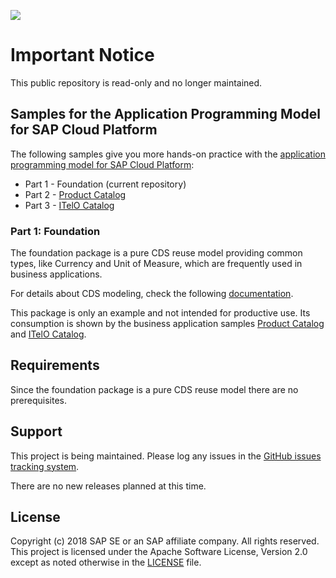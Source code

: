 ![](https://img.shields.io/badge/STATUS-NOT%20CURRENTLY%20MAINTAINED-red.svg?longCache=true&style=flat)

# Important Notice
This public repository is read-only and no longer maintained.

## Samples for the Application Programming Model for SAP Cloud Platform

The following samples give you more hands-on practice with the [application programming model for SAP Cloud Platform](https://help.sap.com/viewer//65de2977205c403bbc107264b8eccf4b/Cloud/en-US/00823f91779d4d42aa29a498e0535cdf.html):

* Part 1 - Foundation (current repository)
* Part 2 - [Product Catalog](https://github.com/SAP/cloud-samples-catalog)
* Part 3 - [ITelO Catalog](https://github.com/SAP/cloud-samples-itelo)

### Part 1: Foundation

The foundation package is a pure CDS reuse model providing common types, like Currency and Unit of Measure, which are frequently used in business applications.

For details about CDS modeling, check the following [documentation](https://help.sap.com/viewer//65de2977205c403bbc107264b8eccf4b/Cloud/en-US/855e00bd559742a3b8276fbed4af1008.html).

This package is only an example and not intended for productive use. Its consumption is shown by the business application samples [Product Catalog](https://github.com/SAP/cloud-samples-catalog) and [ITelO Catalog](https://github.com/SAP/cloud-samples-itelo).

## Requirements

Since the foundation package is a pure CDS reuse model there are no prerequisites. 

## Support

This project is being maintained.  Please log any issues in the [GitHub issues tracking system](https://github.com/SAP/cloud-samples-itelo/issues).

There are no new releases planned at this time.

## License

Copyright (c) 2018 SAP SE or an SAP affiliate company. All rights reserved.
This project is licensed under the Apache Software License, Version 2.0 except as noted otherwise in the [LICENSE](LICENSE) file.
